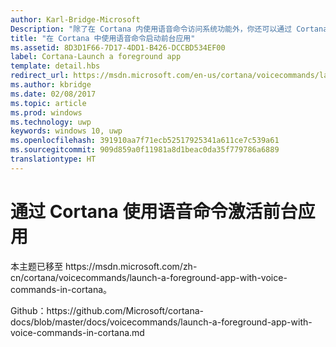 ```yaml
---
author: Karl-Bridge-Microsoft
Description: "除了在 Cortana 内使用语音命令访问系统功能外，你还可以通过 Cortana 使用语音命令启动前台应用并在应用内指定某个要执行的操作或命令。"
title: "在 Cortana 中使用语音命令启动前台应用"
ms.assetid: 8D3D1F66-7D17-4DD1-B426-DCCBD534EF00
label: Cortana-Launch a foreground app
template: detail.hbs
redirect_url: https://msdn.microsoft.com/en-us/cortana/voicecommands/launch-a-foreground-app-with-voice-commands-in-cortana
ms.author: kbridge
ms.date: 02/08/2017
ms.topic: article
ms.prod: windows
ms.technology: uwp
keywords: windows 10, uwp
ms.openlocfilehash: 391910aa7f71ecb52517925341a611ce7c539a61
ms.sourcegitcommit: 909d859a0f11981a8d1beac0da35f779786a6889
translationtype: HT
---
```

# <a name="activate-a-foreground-app-with-voice-commands-through-cortana"></a>通过 Cortana 使用语音命令激活前台应用

本主题已移至 https&#58;//msdn.microsoft.com/zh-cn/cortana/voicecommands/launch-a-foreground-app-with-voice-commands-in-cortana。

Github：https&#58;//github.com/Microsoft/cortana-docs/blob/master/docs/voicecommands/launch-a-foreground-app-with-voice-commands-in-cortana.md
